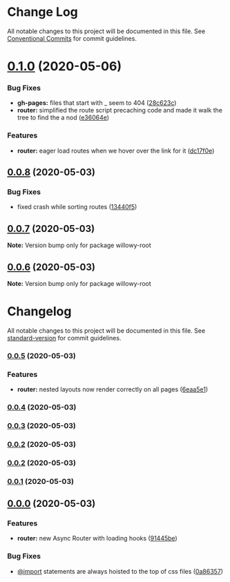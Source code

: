 # Change Log

All notable changes to this project will be documented in this file.
See [Conventional Commits](https://conventionalcommits.org) for commit guidelines.

# [0.1.0](https://github.com/thattomperson/willowy/compare/v0.0.8...v0.1.0) (2020-05-06)


### Bug Fixes

* **gh-pages:** files that start with _ seem to 404 ([28c623c](https://github.com/thattomperson/willowy/commit/28c623c04aa95980630624bbdd7477ee877b6dfb))
* **router:** simplified the route script precaching code and made it walk the tree to find the a nod ([e36064e](https://github.com/thattomperson/willowy/commit/e36064ecc1be31a1363e5cf28320f4ed63327d81))


### Features

* **router:** eager load routes when we hover over the link for it ([dc17f0e](https://github.com/thattomperson/willowy/commit/dc17f0eadb34b2e4399e53abee2118e42f657738))





## [0.0.8](https://github.com/thattomperson/willowy/compare/v0.0.7...v0.0.8) (2020-05-03)


### Bug Fixes

* fixed crash while sorting routes ([13440f5](https://github.com/thattomperson/willowy/commit/13440f5254d1f8c2179e90899b549e0f0377fd2d))





## [0.0.7](https://github.com/thattomperson/willowy/compare/v0.0.6...v0.0.7) (2020-05-03)

**Note:** Version bump only for package willowy-root





## [0.0.6](https://github.com/thattomperson/willowy/compare/v0.0.5...v0.0.6) (2020-05-03)

**Note:** Version bump only for package willowy-root





# Changelog

All notable changes to this project will be documented in this file. See [standard-version](https://github.com/conventional-changelog/standard-version) for commit guidelines.

### [0.0.5](https://github.com/thattomperson/willowy/compare/v0.0.4...v0.0.5) (2020-05-03)


### Features

* **router:** nested layouts now render correctly on all pages ([6eaa5e1](https://github.com/thattomperson/willowy/commit/6eaa5e16a6e34eba94d0d1e20e3f7f5bceb18cd0))

### [0.0.4](https://github.com/thattomperson/willowy/compare/v0.0.3...v0.0.4) (2020-05-03)

### [0.0.3](https://github.com/thattomperson/willowy/compare/v0.0.1...v0.0.3) (2020-05-03)

### [0.0.2](https://github.com/thattomperson/willowy/compare/v0.0.1...v0.0.2) (2020-05-03)

### [0.0.2](https://github.com/thattomperson/willowy/compare/v0.0.1...v0.0.2) (2020-05-03)

### [0.0.1](https://github.com/thattomperson/willowy/compare/v0.0.0...v0.0.1) (2020-05-03)

## [0.0.0](https://github.com/thattomperson/willowy/compare/v0.0.2...v0.0.0) (2020-05-03)


### Features

* **router:** new Async Router with loading hooks ([91445be](https://github.com/thattomperson/willowy/commit/91445be8283bd2a2595fa0878fde5061b51a1f33))


### Bug Fixes

* [@import](https://github.com/import) statements are always hoisted to the top of css files ([0a86357](https://github.com/thattomperson/willowy/commit/0a86357ee4e572e482f1a48b115431acb90e0dc8))
